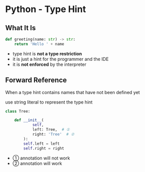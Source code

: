 # Python - Type Hint

## What It Is

```py
def greeting(name: str) -> str:
    return 'Hello ' + name
```

- type hint is **not a type restriction**
- it is just a hint for the programmer and the IDE
- it is **not enforced** by the interpreter

## Forward Reference

When a type hint contains names that have not been defined yet

use string literal to represent the type hint

```py
class Tree:

    def __init__(
            self, 
            left: Tree,  # ① 
            right: 'Tree'  # ②
        ):
        self.left = left
        self.right = right
```

- ①  annotation will not work
- ②  annotation will work

